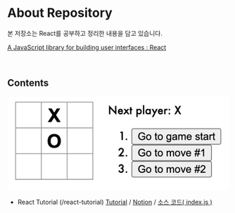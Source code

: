 # About Repository

본 저장소는 React를 공부하고 정리한 내용을 담고 있습니다.

[A JavaScript library for building user interfaces : React](https://reactjs.org)

<br>

## Contents

![React Tutorial](react-tutorial/images/tictactoc.jpg)

- React Tutorial (/react-tutorial) [Tutorial](https://reactjs.org/tutorial/tutorial.html) / [Notion](https://distinct-bulb-c95.notion.site/React-91f8d26768b94fb2a0aa272c01d18df1) / [소스 코드( index.js )](react-tutorial/src/index.js)